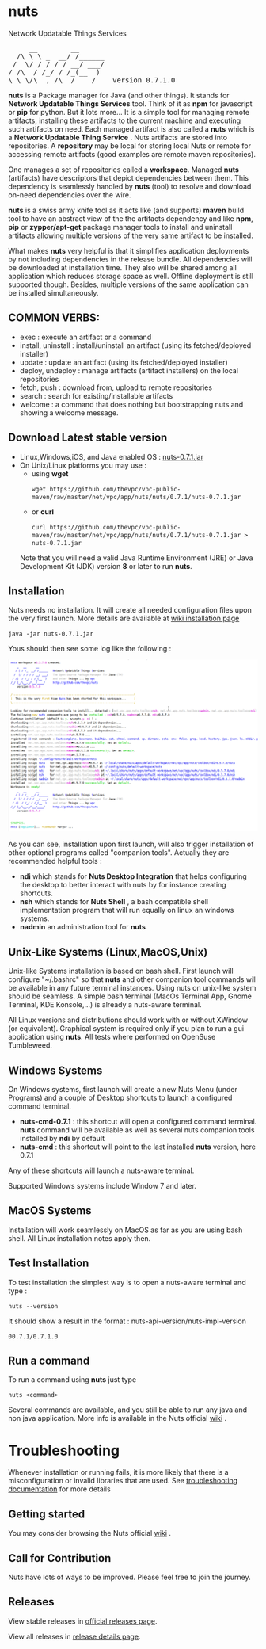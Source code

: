 # nuts
Network Updatable Things Services
<pre>
     __        __    
  /\ \ \ _  __/ /______
 /  \/ / / / / __/ ___/
/ /\  / /_/ / /_(__  )
\_\ \/\__,_/\__/____/    version 0.7.1.0
</pre>

**nuts** is a Package manager for Java (and other things). It stands for **Network Updatable Things Services** tool. Think of it as **npm** for javascript or **pip** for python. But it lots more... It is a simple tool  for managing remote artifacts, installing these  artifacts to the current machine and executing such  artifacts on need. Each managed artifact  is also called a **nuts** which  is a **Network Updatable Thing Service** . Nuts artifacts are  stored  into repositories. A  **repository**  may be local for  storing local Nuts or remote for accessing  remote artifacts (good examples  are  remote maven  repositories). 

One manages a set of repositories called a **workspace**. Managed **nuts**  (artifacts)  have descriptors that depict dependencies between them. This dependency is seamlessly handled by  **nuts**  (tool) to resolve and download on-need dependencies over the wire. 

**nuts** is a swiss army knife tool as it acts like (and supports) **maven** build tool to have an abstract view of the the  artifacts dependency and like  **npm**, **pip** or **zypper/apt-get**  package manager tools to  install and uninstall artifacts allowing multiple versions of the very same artifact to  be installed.

What makes **nuts** very helpful is that it simplifies application deployments by not including dependencies in the release bundle. All dependencies will be downloaded at installation time. They also will be shared among all application which reduces storage space as well. Offline deployment is still supported though. Besides, multiple versions of the same application can be installed simultaneously.

## COMMON VERBS:
+ exec               : execute an artifact or a command
+ install, uninstall : install/uninstall an artifact (using its fetched/deployed installer)
+ update             : update an artifact (using its fetched/deployed installer)
+ deploy, undeploy   : manage artifacts (artifact installers) on the local repositories
+ fetch, push        : download from, upload to remote repositories
+ search             : search for existing/installable artifacts
+ welcome            : a command that does nothing but bootstrapping nuts and showing a welcome message.

## Download Latest stable version
+ Linux,Windows,iOS, and Java enabled OS : [nuts-0.7.1.jar](https://github.com/thevpc/vpc-public-maven/raw/master/net/vpc/app/nuts/nuts/0.7.1/nuts-0.7.1.jar)
+ On Unix/Linux platforms you may use :
    + using **wget**
        ```
        wget https://github.com/thevpc/vpc-public-maven/raw/master/net/vpc/app/nuts/nuts/0.7.1/nuts-0.7.1.jar
        ```
    + or **curl**
        ```
        curl https://github.com/thevpc/vpc-public-maven/raw/master/net/vpc/app/nuts/nuts/0.7.1/nuts-0.7.1.jar > nuts-0.7.1.jar 
        ```
    Note that you will need a valid Java Runtime Environment (JRE) or Java Development Kit (JDK) version **8** or later to run **nuts**.

## Installation
Nuts needs no installation. 
It will create all needed configuration files upon the very first launch. 
More details are available at [wiki installation page](https://github.com/thevpc/nuts/wiki/Installation)

```
java -jar nuts-0.7.1.jar
```
Yous should then see some log like the following :

![install-log-example](docs/install-log-example.png)

As you can see, installation upon first launch, will also trigger installation of other optional programs called "companion tools".
Actually they are recommended helpful tools :
  + **ndi** which stands for __Nuts Desktop Integration__ that helps configuring the desktop to better 
    interact with nuts by for instance creating shortcuts.
  + **nsh** which stands for __Nuts Shell__ , a bash compatible shell implementation program that will run equally on linux an windows systems.
  + **nadmin** an administration tool for **nuts** 


## Unix-Like Systems (Linux,MacOS,Unix)
Unix-like Systems installation is based on bash shell. First launch will configure "~/.bashrc" so that **nuts** and other companion tool commands will be available in any future terminal instances.
Using nuts on unix-like system should be seamless. A simple bash terminal (MacOs Terminal App, Gnome Terminal, KDE Konsole,...) is already a nuts-aware terminal.

All Linux versions and distributions should work with or without XWindow (or equivalent). Graphical system is required only if you plan to run a gui application using **nuts**.
All tests where performed on OpenSuse Tumbleweed.

## Windows Systems
On Windows systems, first launch will create a new Nuts Menu (under Programs) and a couple of Desktop shortcuts to launch a configured command terminal.
  + **nuts-cmd-0.7.1** : this shortcut will open a configured command terminal. **nuts** command will be available as well 
                         as several nuts companion tools installed by **ndi** by default
  + **nuts-cmd**       : this shortcut will point to the last installed **nuts** version, here 0.7.1  

Any of these shortcuts will launch a nuts-aware terminal.

Supported Windows systems include Window 7 and later.

## MacOS Systems
Installation will work seamlessly on MacOS as far as you are using bash shell. All Linux installation notes apply then.

## Test Installation
To test installation the simplest way is to open a nuts-aware terminal and type : 

```
nuts --version
```

It should show a result in the format : nuts-api-version/nuts-impl-version

```
00.7.1/0.7.1.0
```

## Run a command

To run a command using **nuts** just type

```
nuts <command>
```

Several commands are available, and you still be able to run any java and non java application. More info is available in the Nuts official [wiki](https://github.com/thevpc/nuts/wiki) .

# Troubleshooting
Whenever installation or running fails, it is more likely that there is a misconfiguration or invalid libraries that are used. 
See [troubleshooting documentation](docs/troubleshooting.md) for more details


## Getting started
You may consider browsing the Nuts official [wiki](https://github.com/thevpc/nuts/wiki) .

## Call for Contribution
Nuts have lots of ways to be improved. Please feel free to join the journey.

## Releases
View stable releases in [official releases page](https://github.com/thevpc/nuts/releases).

View all releases in [release details page](docs/change-log/release-details.md).
